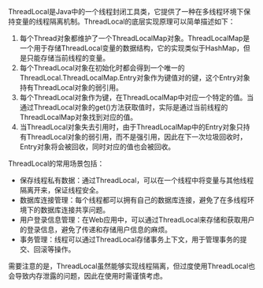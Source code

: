 ThreadLocal是Java中的一个线程封闭工具类，它提供了一种在多线程环境下保持变量的线程隔离机制。ThreadLocal的底层实现原理可以简单描述如下：

1. 每个Thread对象都维护了一个ThreadLocalMap对象。ThreadLocalMap是一个用于存储ThreadLocal变量的数据结构，它的实现类似于HashMap，但是只能存储当前线程的变量。
2. 每个ThreadLocal对象在初始化时都会得到一个唯一的ThreadLocal.ThreadLocalMap.Entry对象作为键值对的键，这个Entry对象持有ThreadLocal对象的弱引用。
3. 每个ThreadLocal对象作为键，在ThreadLocalMap中对应一个特定的值。当通过ThreadLocal对象的get()方法获取值时，实际是通过当前线程的ThreadLocalMap对象找到对应的值。
4. 当ThreadLocal对象失去引用时，由于ThreadLocalMap中的Entry对象只持有ThreadLocal对象的弱引用，而不是强引用，因此在下一次垃圾回收时，Entry对象将会被回收，同时对应的值也会被回收。

ThreadLocal的常用场景包括：

+ 保存线程私有数据：通过ThreadLocal，可以在一个线程中将变量与其他线程隔离开来，保证线程安全。
+ 数据库连接管理：每个线程都可以拥有自己的数据库连接，避免了在多线程环境下的数据库连接共享问题。
+ 用户登录信息管理：在Web应用中，可以通过ThreadLocal来存储和获取用户的登录信息，避免了传递和存储用户信息的麻烦。
+ 事务管理：线程可以通过ThreadLocal存储事务上下文，用于管理事务的提交、回滚等操作。

需要注意的是，ThreadLocal虽然能够实现线程隔离，但过度使用ThreadLocal也会导致内存泄露的问题，因此在使用时需谨慎考虑。
